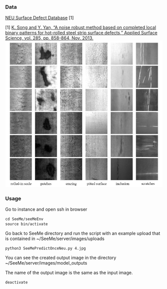 ### Data

[NEU Surface Defect Database](http://faculty.neu.edu.cn/yunhyan/NEU_surface_defect_database.html) [1]


[1] [K. Song and Y. Yan, “A noise robust method based on completed local binary patterns for hot-rolled steel strip surface defects,” Applied Surface Science, vol. 285, pp. 858-864, Nov. 2013.](https://www.sciencedirect.com/science/article/pii/S0169433213016437)
![data](dataset_sample.png)

### Usage

Go to instance and open ssh in browser
```
cd SeeMe/seeMeEnv
source bin/activate
```

Go back to SeeMe directory and run the script with an example upload that is contained in ~/SeeMe/server/images/uploads
```
python3 SeeMePredictOnceNeu.py 4.jpg
```
You can see the created output image in the directory ~/SeeMe/server/images/model_outputs

The name of the output image is the same as the input image.
```
deactivate 
```

